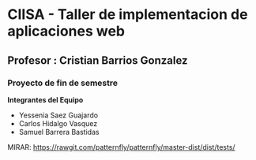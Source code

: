 # CIISA - Taller de implementacion de aplicaciones web

## Profesor : Cristian Barrios Gonzalez

### Proyecto de fin de semestre

**Integrantes del Equipo**
* Yessenia Saez Guajardo
* Carlos Hidalgo Vasquez
* Samuel Barrera Bastidas

MIRAR: https://rawgit.com/patternfly/patternfly/master-dist/dist/tests/
